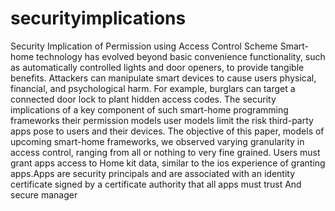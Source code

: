 # securityimplications
Security Implication of Permission  using Access Control Scheme
Smart-home technology has evolved beyond basic convenience functionality, such as automatically controlled lights and door openers, to provide tangible benefits. Attackers can manipulate smart devices to cause users physical, financial, and psychological harm. For example, burglars can target a connected door lock to plant hidden access codes.
The security implications of a key component of such smart-home programming frameworks their permission models user models limit the risk third-party apps pose to users and their devices. The objective of this paper, models of upcoming smart-home frameworks, we observed varying granularity in access control, ranging from all or nothing to very fine grained.
Users must grant apps access to Home kit data, similar to the ios experience of granting apps.Apps are security principals and are associated with an identity certificate signed by a certificate authority that all apps must trust And secure manager 

